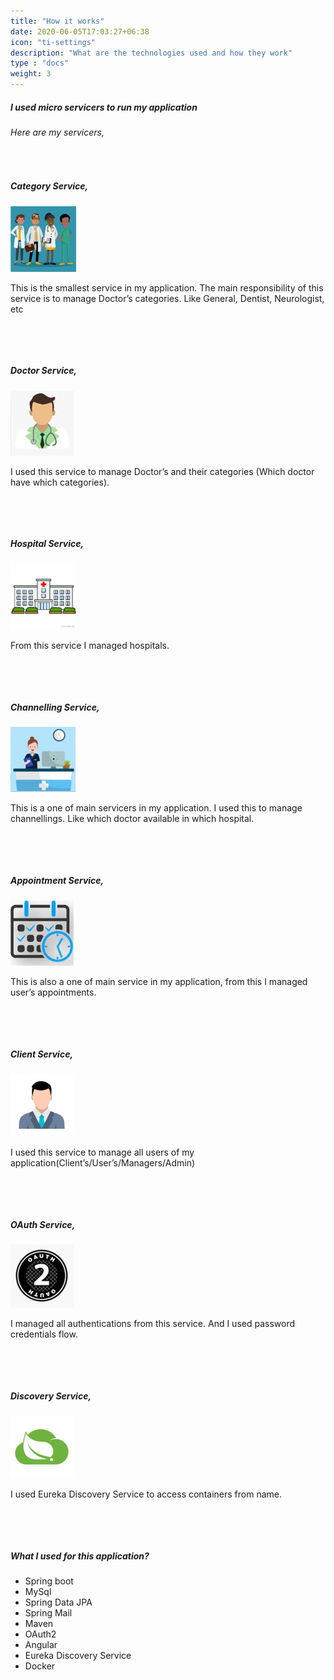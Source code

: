 ```yaml
---
title: "How it works"
date: 2020-06-05T17:03:27+06:38
icon: "ti-settings"
description: "What are the technologies used and how they work"
type : "docs"
weight: 3
---
```


##### I used micro servicers to run my application  
###### *Here are my servicers*,
&nbsp;
  

##### **Category Service**, 
![](cate.png#left)

This is the smallest service in my application. The main responsibility of this service is to manage Doctor’s categories. Like General, Dentist, Neurologist, etc
&nbsp;  

&nbsp;  

&nbsp;  


##### **Doctor Service**, 
![](doc.png#left)  

I used this service to manage Doctor’s and their categories (Which doctor have which categories).
&nbsp;  

&nbsp;  

&nbsp;  


##### **Hospital Service**, 
![](hos.png#left)  

From this service I managed hospitals.
&nbsp;  

&nbsp;  

&nbsp;  


##### **Channelling Service**, 
![](chan.png#left)  

This is a one of main servicers in my application. I used this to manage channellings. Like which doctor available in which hospital.
&nbsp;  

&nbsp;  

&nbsp;  


##### **Appointment Service**, 
![](appoin.png#left)  

This is also a one of main service in my application, from this I managed user’s appointments.
&nbsp;  

&nbsp;  

&nbsp;  


##### **Client Service**, 
![](clie.png#left)  

I used this service to manage all users of my application(Client’s/User’s/Managers/Admin)
&nbsp;  

&nbsp;  

&nbsp;  


##### **OAuth Service**, 
![](oauth.png#left)  

I managed all authentications from this service. And I used password credentials flow.
&nbsp;  

&nbsp;  

&nbsp;  


##### **Discovery Service**, 
![Eureka discovery service](disc.png#left)  

I used Eureka Discovery Service to access containers from name.
&nbsp;  

&nbsp;  

&nbsp;  

##### What I used for this application?
- Spring boot 
- MySql
- Spring Data JPA
- Spring Mail
- Maven
- OAuth2
- Angular
- Eureka Discovery Service
- Docker

